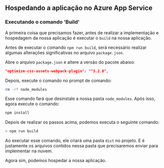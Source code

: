 ## Hospedando a aplicação no Azure App Service

### Executando o comando 'Build'

A primeira coisa que precisamos fazer, antes de realizar a implementação e hospedagem da nossa aplicação é executar o `build` na nossa aplicação. 

Antes de executar o comando `npm run build`, será necessário realizar algumas alterações significativas no arquivo `package.json`.

Abre o arquivo `package.json` e altere a versão do pacote abaixo:

```json
"optimize-css-assets-webpack-plugin": "^3.2.0",
``` 

Depois, execute o comando no prompt de comando:

```bash
rm -rf node_modules
```

Esse comando fará que desinstale a nossa pasta `node_modules`. Após isso, agora execute o comando:

```bash
npm install
```

Depois de realizar os passos acima, podemos executa o seguinte comando:

```bash
> npm run build
```

Ao executar esse comando, ele criará uma pasta `dist` no projeto. E é justamente os arquivos contidos nessa pasta que precisaremos enviar para implementar na nuvem.

Agora sim, podemos hospedar a nossa aplicação.

